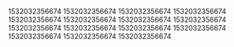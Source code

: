 1532032356674
1532032356674
1532032356674
1532032356674
1532032356674
1532032356674
1532032356674
1532032356674
1532032356674
1532032356674
1532032356674
1532032356674
1532032356674
1532032356674
1532032356674